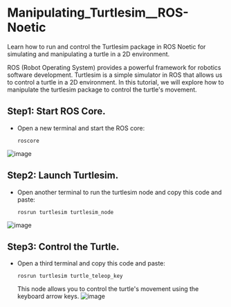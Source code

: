# Manipulating_Turtlesim__ROS-Noetic
Learn how to run and control the Turtlesim package in ROS Noetic for simulating and manipulating a turtle in a 2D environment.

ROS (Robot Operating System) provides a powerful framework for robotics software development. Turtlesim is a simple simulator in ROS that allows us to control a turtle in a 2D environment. In this tutorial, we will explore how to manipulate the turtlesim package to control the turtle's movement.

## Step1: Start ROS Core.
- Open a new terminal and start the ROS core:
     ```
     roscore
     ```
![image](https://github.com/VAsmaaShaker/Manipulating_Turtlesim__ROS-Noetic/assets/174564364/4a73e684-7a09-4a37-a527-8fa09806e93a)

## Step2: Launch Turtlesim.
- Open another terminal to run the turtlesim node and copy this code and paste:
     ```
     rosrun turtlesim turtlesim_node
     ```
![image](https://github.com/VAsmaaShaker/Manipulating_Turtlesim__ROS-Noetic/assets/174564364/5b59d764-b61b-4317-b85c-875be51a8f22)

## Step3: Control the Turtle.
   - Open a third terminal and copy this code and paste:
     ```
     rosrun turtlesim turtle_teleop_key
     ```
     This node allows you to control the turtle's movement using the keyboard arrow keys.
![image](https://github.com/VAsmaaShaker/Manipulating_Turtlesim__ROS-Noetic/assets/174564364/f21fc51c-bec5-4eab-b8bd-aa17ff139c44)
